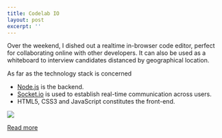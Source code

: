 ```yaml
---
title: Codelab IO
layout: post
excerpt: ''
---
```


Over the weekend, I dished out a realtime in-browser code editor, perfect for
collaborating online with other developers. It can also be used as a whiteboard
to interview candidates distanced by geographical location. 

As far as the technology stack is concerned

- [Node.js](https://nodejs.org/en/) is the backend.
- [Socket.io](http://socket.io/) is used to establish real-time communication across users.
- HTML5, CSS3 and JavaScript constitutes the front-end.

![](https://res.cloudinary.com/dw9fem4ki/image/upload/c_scale,w_800/v1452432134/codelab_xrkofo.png)

[Read more](https://codelab-io.herokuapp.com/)
